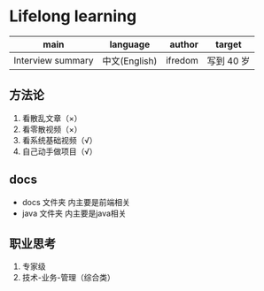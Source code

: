 # Lifelong learning

|       main        |   language    |  author |   target   |
| :---------------: | :-----------: | ------: | :--------: |
| Interview summary | 中文(English) | ifredom | 写到 40 岁 |

## 方法论

1. 看散乱文章（×）
2. 看零散视频（×）
3. 看系统基础视频（√）
4. 自己动手做项目（√）

## docs

- docs 文件夹 内主要是前端相关
- java 文件夹 内主要是java相关


## 职业思考

1. 专家级
2. 技术-业务-管理（综合类）
